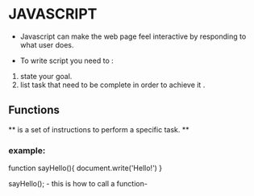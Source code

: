 # JAVASCRIPT



* Javascript can make the web page feel interactive by responding to what user does.

* To write script you need to :

 1. state your goal.
 2. list task that need to be complete in order to achieve it .



 ## Functions 

 ** is a set of instructions to perform a specific task. **


 ### example:

 function sayHello(){
     document.write('Hello!')
 }

 sayHello();     - this is how to call a function-
